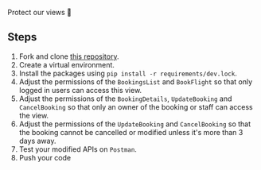 Protect our views 🫣

## Steps

1. Fork and clone [this repository](https://github.com/JoinCODED/REST_task_06/).
2. Create a virtual environment.
3. Install the packages using `pip install -r requirements/dev.lock`.
4. Adjust the permissions of the `BookingsList` and `BookFlight` so that only logged in users can access this view.
5. Adjust the permissions of the `BookingDetails`, `UpdateBooking` and `CancelBooking` so that only an owner of the booking or staff can access the view.
6. Adjust the permissions of the `UpdateBooking` and `CancelBooking` so that the booking cannot be cancelled or modified unless it's more than 3 days away.
7. Test your modified APIs on `Postman`.
8. Push your code
